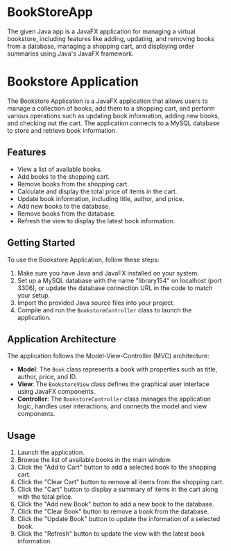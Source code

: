 # BookStoreApp
The given Java app is a JavaFX application for managing a virtual bookstore, including features like adding, updating, and removing books from a database, managing a shopping cart, and displaying order summaries using Java's JavaFX framework.

# Bookstore Application

The Bookstore Application is a JavaFX application that allows users to manage a collection of books, add them to a shopping cart, and perform various operations such as updating book information, adding new books, and checking out the cart. The application connects to a MySQL database to store and retrieve book information.

## Features

- View a list of available books.
- Add books to the shopping cart.
- Remove books from the shopping cart.
- Calculate and display the total price of items in the cart.
- Update book information, including title, author, and price.
- Add new books to the database.
- Remove books from the database.
- Refresh the view to display the latest book information.

## Getting Started

To use the Bookstore Application, follow these steps:

1. Make sure you have Java and JavaFX installed on your system.
2. Set up a MySQL database with the name "library154" on localhost (port 3306), or update the database connection URL in the code to match your setup.
3. Import the provided Java source files into your project.
4. Compile and run the `BookstoreController` class to launch the application.

## Application Architecture

The application follows the Model-View-Controller (MVC) architecture:

- **Model**: The `Book` class represents a book with properties such as title, author, price, and ID.
- **View**: The `BookstoreView` class defines the graphical user interface using JavaFX components.
- **Controller**: The `BookstoreController` class manages the application logic, handles user interactions, and connects the model and view components.

## Usage

1. Launch the application.
2. Browse the list of available books in the main window.
3. Click the "Add to Cart" button to add a selected book to the shopping cart.
4. Click the "Clear Cart" button to remove all items from the shopping cart.
5. Click the "Cart" button to display a summary of items in the cart along with the total price.
6. Click the "Add new Book" button to add a new book to the database.
7. Click the "Clear Book" button to remove a book from the database.
8. Click the "Update Book" button to update the information of a selected book.
9. Click the "Refresh" button to update the view with the latest book information.
